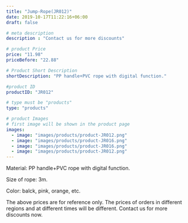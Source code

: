 ```yaml
---
title: "Jump-Rope(JR012)"
date: 2019-10-17T11:22:16+06:00
draft: false

# meta description
description : "Contact us for more discounts"

# product Price
price: "11.98"
priceBefore: "22.88"

# Product Short Description
shortDescription: "PP handle+PVC rope with digital function."

#product ID
productID: "JR012"

# type must be "products"
type: "products"

# product Images
# first image will be shown in the product page
images:
  - image: "images/products/product-JR012.png"
  - image: "images/products/product-JR016.png"
  - image: "images/products/product-JR016.png"
  - image: "images/products/product-JR012.png"
---
```


Material: PP handle+PVC rope with digital function.

Size of rope: 3m.

Color: balck, pink, orange, etc.

The above prices are for reference only. The prices of orders in different regions and at different times will be different. Contact us for more discounts now. 
